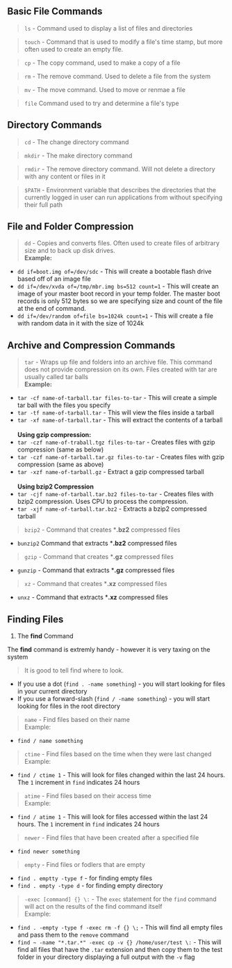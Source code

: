 ## Basic File Commands

> ``ls`` - Command used to display a list of files and directories

> ``touch`` - Command that is used to modify a file's time stamp, but more often used to create an empty file.

> ``cp`` - The copy command, used to make a copy of a file

> ``rm`` - The remove command. Used to delete a file from the system

> ``mv`` - The move command. Used to move or renmae a file

> ``file`` Command used to try and determine a file's type

## Directory Commands

> ``cd`` - The change directory command

> ``mkdir`` - The make directory command

> ``rmdir`` - The remove directory command. Will not delete a directory with any content or files in it

> ``$PATH`` - Environment variable that describes the directories that the currently logged in user can run applications from without specifying their full path

## File and Folder Compression

> ``dd`` - Copies and converts files. Often used to create files of arbitrary size and to back up disk drives. <br>
**Example:**<br>
   - ``dd if=boot.img of=/dev/sdc`` - This will create a bootable flash drive based off of an image file<br>
   - ``dd if=/dev/xvda of=/tmp/mbr.img bs=512 count=1`` - This will create an image of your master boot record in your temp folder. The master boot records is only 512 bytes so we are specifying size and count of the file at the end of command.<br>
   - ``dd if=/dev/random of=file bs=1024k count=1`` - This will create a file with random data in it with the size of 1024k

## Archive and Compression Commands

> ``tar`` - Wraps up file and folders into an archive file. This command does not provide compression on its own. Files created with tar are usually called tar balls<br>
**Example:**<br>
   - ``tar -cf name-of-tarball.tar files-to-tar`` - This will create a simple tar ball with the files you specify <br>
   - ``tar -tf name-of-tarball.tar`` - This will view the files inside a tarball <br>
   - ``tar -xf name-of-tarball.tar`` - This will extract the contents of a tarball <br>
<br>**Using gzip compression:**
   - ``tar -czf name-of-traball.tgz files-to-tar`` - Creates files with gzip compression (same as below)<br>
   - ``tar -czf name-of-tarball.tar.gz files-to-tar`` - Creates files with  gzip compression (same as above)<br>
   - ``tar -xzf name-of-tarball.gz`` - Extract a gzip compressed tarball<br>
<br>**Using bzip2 Compression** <br>
   - ``tar -cjf name-of-tarball.tar.bz2 files-to-tar`` - Creates files with bzip2 compression. Uses CPU to process the compression.
   - ``tar -xjf name-of-tarball.tar.bz2`` - Extracts a bzip2 compressed tarball<br>

> ``bzip2`` - Command that creates ***.bz2** compressed files
- ``bunzip2`` Command that extracts ***.bz2** compressed files

> ``gzip`` - Command that creates ***.gz** compressed files
- ``gunzip`` - Command that extracts ***.gz** compressed files

> ``xz`` - Command that creates ***.xz** compressed files
- ``unxz`` - Command that extracts ***.xz** compressed files

## Finding Files

1. The **find** Command

The **find** command is extremly handy - however it is very taxing on the system

> It is good to tell find where to look.
  - If you use a dot (``find . -name something``) - you will start looking for files in your current directory
  - If you use a forward-slash (``find / -name something``) - you will start looking for files in the root directory

> ``name`` - Find files based on their name <br>
Example: <br>
   - ``find / name something``

> ``ctime`` - Find files based on the time when they were last changed <br>
Example: <br>
   - ``find / ctime 1`` - This will look for files changed within the last 24 hours. The ``1`` increment in ``find`` indicates 24 hours

> ``atime`` - Find files based on their access time <br>
Example: <br>
   - ``find / atime 1`` - This will look for files accessed within the last 24 hours. The ``1`` increment in ``find`` indicates 24 hours

> ``newer`` - Find files that have been created after a specified file <br>
   - ``find newer something``

> ``empty`` - Find files or fodlers that are empty
   - ``find . emptty -type f`` - for finding empty files
   - ``find . empty -type d`` - for finding empty directory

>``-exec [command] {} \:`` - The ``exec`` statement for the ``find`` command will act on the results of the find command itself <br>
Example: <br>
   - ``find . -empty -type f -exec rm -f {} \;`` - This will find all empty files and pass them to the ``remove`` command <br>
   - ``find ~ -name "*.tar.*" -exec cp -v {} /home/user/test \:`` - This will find all files that have the ``.tar`` extension and then copy them to the test folder in your directory displaying a full output with the ``-v`` flag
